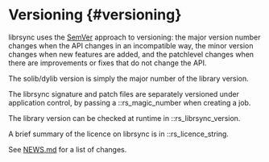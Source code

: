 # Versioning {#versioning}

librsync uses the [SemVer] approach to versioning: the major version number
changes when the API changes in an incompatible way, the minor version
changes when new features are added, and the patchlevel changes when there
are improvements or fixes that do not change the API.

[SemVer]: http://semver.org/

The solib/dylib version is simply the major number of the library version.

The librsync signature and patch files are separately versioned under
application control, by passing a ::rs_magic_number when creating a job.

The library version can be checked at runtime in ::rs_librsync_version.

A brief summary of the licence on librsync is in ::rs_licence_string.

See [NEWS.md](NEWS.md) for a list of changes.
